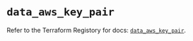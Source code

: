 # `data_aws_key_pair`

Refer to the Terraform Registory for docs: [`data_aws_key_pair`](https://registry.terraform.io/providers/hashicorp/aws/3.76.1/docs/data-sources/key_pair).
